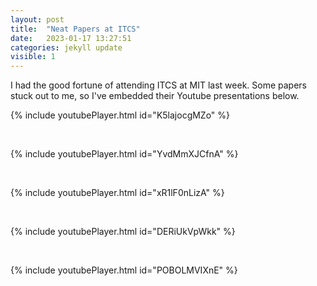 ```yaml
---
layout: post
title:  "Neat Papers at ITCS"
date:   2023-01-17 13:27:51
categories: jekyll update
visible: 1
---
```


I had the good fortune of attending ITCS at MIT last week. Some papers stuck out to me, so I've embedded their Youtube presentations below.

{% include youtubePlayer.html id="K5lajocgMZo" %}

<br>

{% include youtubePlayer.html id="YvdMmXJCfnA" %}

<br>

{% include youtubePlayer.html id="xR1lF0nLizA" %}

<br>

{% include youtubePlayer.html id="DERiUkVpWkk" %}

<br>

{% include youtubePlayer.html id="POBOLMVIXnE" %}
